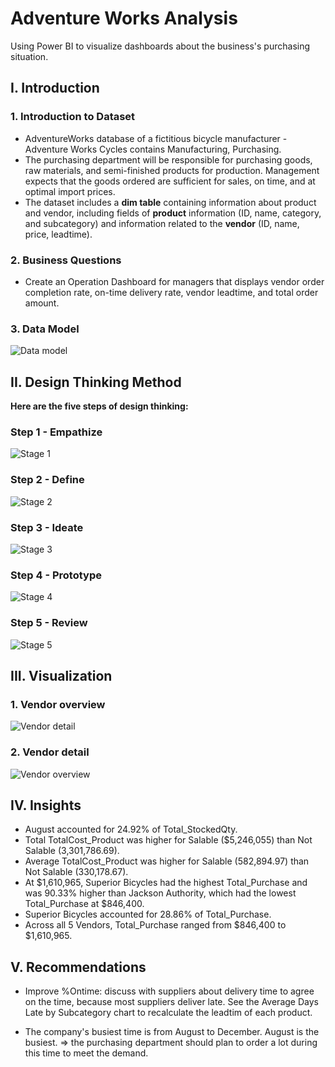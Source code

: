 # Adventure Works Analysis
Using Power BI to visualize dashboards about the business's purchasing situation. 
## **I. Introduction**

### **1. Introduction to Dataset**

- AdventureWorks database of a fictitious bicycle manufacturer - Adventure Works Cycles contains Manufacturing, Purchasing. 
- The purchasing department will be responsible for purchasing goods, raw materials, and semi-finished products for production. Management expects that the goods ordered are sufficient for sales, on time, and at optimal import prices.
- The dataset includes a **dim table** containing information about product and vendor, including fields of **product** information (ID, name, category, and subcategory) and information related to the **vendor** (ID, name, price, leadtime).

### **2. Business Questions**

- Create an Operation Dashboard for managers that displays vendor order completion rate, on-time delivery rate, vendor leadtime, and total order amount.

### **3. Data Model**

![Data model](https://github.com/user-attachments/assets/28ff3b12-6f40-4697-8f0a-afe2bf8582f1) 

## **II. Design Thinking Method**

**Here are the five steps of design thinking:**

### **Step 1 - Empathize**

![Stage 1](https://github.com/user-attachments/assets/7b87c808-96a9-4a68-8101-ece826a35439)

### **Step 2 - Define**

![Stage 2](https://github.com/user-attachments/assets/d4f17f24-d33b-4cb6-ac8c-95b3fcfa4127)

### **Step 3 - Ideate**

![Stage 3](https://github.com/user-attachments/assets/f1b078e2-57c3-42cb-9955-06aabb522564)

### **Step 4 - Prototype**

![Stage 4](https://github.com/user-attachments/assets/56f0ee0b-5714-4965-b2de-7167ac4ab825)

### **Step 5 - Review**

![Stage 5](https://github.com/user-attachments/assets/2bb50d6d-b39d-42b7-be45-2c1c37045f90)

## **III. Visualization**
### **1. Vendor overview**

![Vendor detail](https://github.com/user-attachments/assets/3235fafb-230a-48d1-a767-41732ea2b082)

### **2. Vendor detail**

![Vendor overview](https://github.com/user-attachments/assets/1a01a8a7-14c1-4279-92a3-bbeb4b215923)

## **IV. Insights**

- August accounted for 24.92% of Total_StockedQty.
- Total TotalCost_Product was higher for Salable ($5,246,055) than Not Salable (3,301,786.69).
- Average TotalCost_Product was higher for Salable (582,894.97) than Not Salable (330,178.67).
- At $1,610,965, Superior Bicycles had the highest Total_Purchase and was 90.33% higher than Jackson Authority, which had the lowest Total_Purchase at $846,400.
- Superior Bicycles accounted for 28.86% of Total_Purchase.
- Across all 5 Vendors, Total_Purchase ranged from $846,400 to $1,610,965.

## **V. Recommendations**

- Improve %Ontime: discuss with suppliers about delivery time to agree on the time, because most suppliers deliver late. See the Average Days Late by Subcategory chart to recalculate the leadtim of each product.

- The company's busiest time is from August to December. August is the busiest. ⇒ the purchasing department should plan to order a lot during this time to meet the demand.


